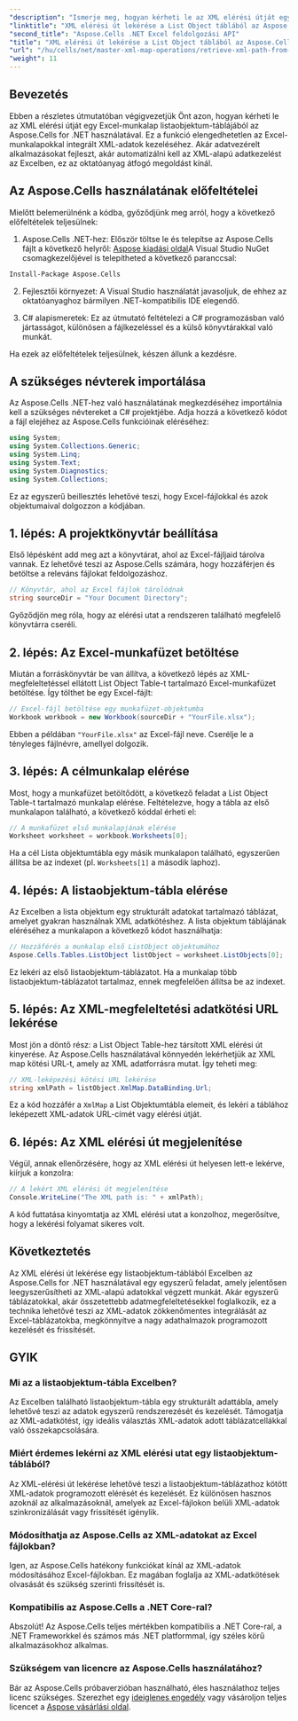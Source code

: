 ```yaml
---
"description": "Ismerje meg, hogyan kérheti le az XML elérési útját egy Excel-munkalapon található listaobjektum-táblából az Aspose.Cells for .NET használatával. Ez az átfogó útmutató minden lépést lefed."
"linktitle": "XML elérési út lekérése a List Object táblából az Aspose.Cells használatával"
"second_title": "Aspose.Cells .NET Excel feldolgozási API"
"title": "XML elérési út lekérése a List Object táblából az Aspose.Cells használatával"
"url": "/hu/cells/net/master-xml-map-operations/retrieve-xml-path-from-list-object-table/"
"weight": 11
---
```


## Bevezetés

Ebben a részletes útmutatóban végigvezetjük Önt azon, hogyan kérheti le az XML elérési útját egy Excel-munkalap listaobjektum-táblájából az Aspose.Cells for .NET használatával. Ez a funkció elengedhetetlen az Excel-munkalapokkal integrált XML-adatok kezeléséhez. Akár adatvezérelt alkalmazásokat fejleszt, akár automatizálni kell az XML-alapú adatkezelést az Excelben, ez az oktatóanyag átfogó megoldást kínál.

## Az Aspose.Cells használatának előfeltételei

Mielőtt belemerülnénk a kódba, győződjünk meg arról, hogy a következő előfeltételek teljesülnek:

1. Aspose.Cells .NET-hez: Először töltse le és telepítse az Aspose.Cells fájlt a következő helyről: [Aspose kiadási oldal](https://releases.aspose.com/cells/net/)A Visual Studio NuGet csomagkezelőjével is telepítheted a következő paranccsal:
```bash
Install-Package Aspose.Cells
```

2. Fejlesztői környezet: A Visual Studio használatát javasoljuk, de ehhez az oktatóanyaghoz bármilyen .NET-kompatibilis IDE elegendő.

3. C# alapismeretek: Ez az útmutató feltételezi a C# programozásban való jártasságot, különösen a fájlkezeléssel és a külső könyvtárakkal való munkát.

Ha ezek az előfeltételek teljesülnek, készen állunk a kezdésre.

## A szükséges névterek importálása

Az Aspose.Cells .NET-hez való használatának megkezdéséhez importálnia kell a szükséges névtereket a C# projektjébe. Adja hozzá a következő kódot a fájl elejéhez az Aspose.Cells funkcióinak eléréséhez:

```csharp
using System;
using System.Collections.Generic;
using System.Linq;
using System.Text;
using System.Diagnostics;
using System.Collections;
```

Ez az egyszerű beillesztés lehetővé teszi, hogy Excel-fájlokkal és azok objektumaival dolgozzon a kódjában.

## 1. lépés: A projektkönyvtár beállítása

Első lépésként add meg azt a könyvtárat, ahol az Excel-fájljaid tárolva vannak. Ez lehetővé teszi az Aspose.Cells számára, hogy hozzáférjen és betöltse a releváns fájlokat feldolgozáshoz.

```csharp
// Könyvtár, ahol az Excel fájlok tárolódnak
string sourceDir = "Your Document Directory";
```

Győződjön meg róla, hogy az elérési utat a rendszeren található megfelelő könyvtárra cseréli.

## 2. lépés: Az Excel-munkafüzet betöltése

Miután a forráskönyvtár be van állítva, a következő lépés az XML-megfeleltetéssel ellátott List Object Table-t tartalmazó Excel-munkafüzet betöltése. Így tölthet be egy Excel-fájlt:

```csharp
// Excel-fájl betöltése egy munkafüzet-objektumba
Workbook workbook = new Workbook(sourceDir + "YourFile.xlsx");
```

Ebben a példában `"YourFile.xlsx"` az Excel-fájl neve. Cserélje le a tényleges fájlnévre, amellyel dolgozik.

## 3. lépés: A célmunkalap elérése

Most, hogy a munkafüzet betöltődött, a következő feladat a List Object Table-t tartalmazó munkalap elérése. Feltételezve, hogy a tábla az első munkalapon található, a következő kóddal érheti el:

```csharp
// A munkafüzet első munkalapjának elérése
Worksheet worksheet = workbook.Worksheets[0];
```

Ha a cél Lista objektumtábla egy másik munkalapon található, egyszerűen állítsa be az indexet (pl. `Worksheets[1]` a második laphoz).

## 4. lépés: A listaobjektum-tábla elérése

Az Excelben a lista objektum egy strukturált adatokat tartalmazó táblázat, amelyet gyakran használnak XML adatkötéshez. A lista objektum táblájának eléréséhez a munkalapon a következő kódot használhatja:

```csharp
// Hozzáférés a munkalap első ListObject objektumához
Aspose.Cells.Tables.ListObject listObject = worksheet.ListObjects[0];
```

Ez lekéri az első listaobjektum-táblázatot. Ha a munkalap több listaobjektum-táblázatot tartalmaz, ennek megfelelően állítsa be az indexet.

## 5. lépés: Az XML-megfeleltetési adatkötési URL lekérése

Most jön a döntő rész: a List Object Table-hez társított XML elérési út kinyerése. Az Aspose.Cells használatával könnyedén lekérhetjük az XML map kötési URL-t, amely az XML adatforrásra mutat. Így teheti meg:

```csharp
// XML-leképezési kötési URL lekérése
string xmlPath = listObject.XmlMap.DataBinding.Url;
```

Ez a kód hozzáfér a `XmlMap` a List Objektumtábla elemeit, és lekéri a táblához leképezett XML-adatok URL-címét vagy elérési útját.

## 6. lépés: Az XML elérési út megjelenítése

Végül, annak ellenőrzésére, hogy az XML elérési út helyesen lett-e lekérve, kiírjuk a konzolra:

```csharp
// A lekért XML elérési út megjelenítése
Console.WriteLine("The XML path is: " + xmlPath);
```

A kód futtatása kinyomtatja az XML elérési utat a konzolhoz, megerősítve, hogy a lekérési folyamat sikeres volt.

## Következtetés

Az XML elérési út lekérése egy listaobjektum-táblából Excelben az Aspose.Cells for .NET használatával egy egyszerű feladat, amely jelentősen leegyszerűsítheti az XML-alapú adatokkal végzett munkát. Akár egyszerű táblázatokkal, akár összetettebb adatmegfeleltetésekkel foglalkozik, ez a technika lehetővé teszi az XML-adatok zökkenőmentes integrálását az Excel-táblázatokba, megkönnyítve a nagy adathalmazok programozott kezelését és frissítését.

## GYIK

### Mi az a listaobjektum-tábla Excelben?

Az Excelben található listaobjektum-tábla egy strukturált adattábla, amely lehetővé teszi az adatok egyszerű rendszerezését és kezelését. Támogatja az XML-adatkötést, így ideális választás XML-adatok adott táblázatcellákkal való összekapcsolására.

### Miért érdemes lekérni az XML elérési utat egy listaobjektum-táblából?

Az XML-elérési út lekérése lehetővé teszi a listaobjektum-táblázathoz kötött XML-adatok programozott elérését és kezelését. Ez különösen hasznos azoknál az alkalmazásoknál, amelyek az Excel-fájlokon belüli XML-adatok szinkronizálását vagy frissítését igénylik.

### Módosíthatja az Aspose.Cells az XML-adatokat az Excel fájlokban?

Igen, az Aspose.Cells hatékony funkciókat kínál az XML-adatok módosításához Excel-fájlokban. Ez magában foglalja az XML-adatkötések olvasását és szükség szerinti frissítését is.

### Kompatibilis az Aspose.Cells a .NET Core-ral?

Abszolút! Az Aspose.Cells teljes mértékben kompatibilis a .NET Core-ral, a .NET Frameworkkel és számos más .NET platformmal, így széles körű alkalmazásokhoz alkalmas.

### Szükségem van licencre az Aspose.Cells használatához?

Bár az Aspose.Cells próbaverzióban használható, éles használathoz teljes licenc szükséges. Szerezhet egy [ideiglenes engedély](https://purchase.aspose.com/temporary-license/) vagy vásároljon teljes licencet a [Aspose vásárlási oldal](https://purchase.aspose.com/buy).